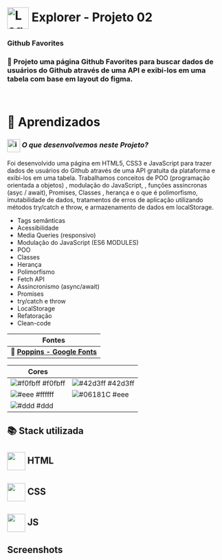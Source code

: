 # <img src="https://imgur.com/X4HdxWx.png"  width="50px" align="center" alt="Logo Explorer em formato de Hexagono Azul com detalhes azul claro"> Explorer - Projeto 02 

### **Github Favorites**

### 📌  Projeto uma página **Github Favorites**  para buscar dados de usuários do Github através de uma API e exibi-los em uma tabela com base em layout do figma.

# <br>:book: Aprendizados

### <img src="https://imgur.com/VhTBbHg.png" alt="imagem de um notebook" align="center" width="30px"> _**O que desenvolvemos neste Projeto?**_

 Foi desenvolvido uma página em HTML5, CSS3 e JavaScript para trazer dados de usuários do Github através de uma API gratuita da plataforma e exibi-los em uma tabela. Trabalhamos conceitos de POO (programação orientada a objetos) , modulação do JavaScript, , funções assincronas (asyc / await), Promises, Classes , herança e o que é polimorfismo, imutabilidade de dados, tratamentos de erros de aplicação utilizando métodos try/catch e throw, e armazenamento de dados em localStorage.


-  Tags semânticas
-  Acessibilidade
-  Media Queries (responsivo)
-  Modulação do JavaScript (ES6 MODULES)
-  POO
-  Classes
-  Herança
-  Polimorfismo
-  Fetch API
-  Assincronismo (async/await)
-  Promises
-  try/catch e throw
-  LocalStorage
-  Refatoração
-  Clean-code

| **Fontes** |
| ----------------- | 
| 🔗 **[Poppins - Google Fonts](https://fonts.google.com/specimen/Poppins)** |
    

| **Cores**               |                                                 |
| ----------------- | ---------------------------------------------------------------- |
| ![#f0fbff](http://via.placeholder.com/12/f0fbff?text=+) #f0fbff | ![#42d3ff](http://via.placeholder.com/12/42d3ff?text=+) #42d3ff |      
| ![#eee](http://via.placeholder.com/12/ffffff?text=+) #ffffff    | ![#06181C](http://via.placeholder.com/12/eee?text=+) #eee | 
| ![#ddd](http://via.placeholder.com/12/ddd?text=+) #ddd    |  | 


## 📚 Stack utilizada

## <img src="https://imgur.com/JvOmHZg.png" width="42px" align="center">  **HTML**
## <img src="https://imgur.com/dsdsHjr.png" width="42px" align="center">  **CSS**
## <img src="" width="42px" align="center">  **JS**


## Screenshots

<img src="">

